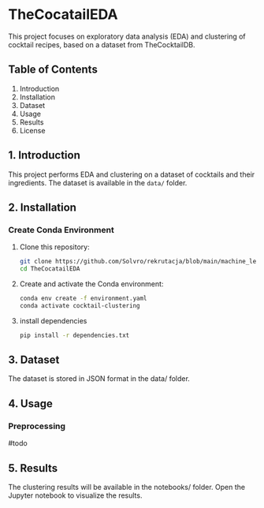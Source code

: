 # TheCocatailEDA

This project focuses on exploratory data analysis (EDA) and clustering of cocktail recipes, based on a dataset from TheCocktailDB.

## Table of Contents
1. Introduction
2. Installation
3. Dataset
4. Usage
5. Results
6. License

## 1. Introduction
This project performs EDA and clustering on a dataset of cocktails and their ingredients. The dataset is available in the `data/` folder.

## 2. Installation

### Create Conda Environment
1. Clone this repository:
   ```bash
   git clone https://github.com/Solvro/rekrutacja/blob/main/machine_learning.md
   cd TheCocatailEDA
   ```
2. Create and activate the Conda environment:
    ```bash 
    conda env create -f environment.yaml
    conda activate cocktail-clustering
    ```

3. install dependencies
    ```bash
    pip install -r dependencies.txt
    ```
## 3. Dataset
The dataset is stored in JSON format in the data/ folder. 

## 4. Usage
### Preprocessing
#todo

## 5. Results
The clustering results will be available in the notebooks/ folder. Open the Jupyter notebook to visualize the results.